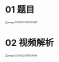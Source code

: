 # 01 题目

<img src="https://cvp.oss-cn-shanghai.aliyuncs.com/picgo/202402231500177.png" alt="image-20240223150035047" style="zoom:50%;" />

# 02 视频解析

<img src="https://cvp.oss-cn-shanghai.aliyuncs.com/picgo/202402231519669.png" alt="image-20240223151924484" style="zoom:50%;" />
